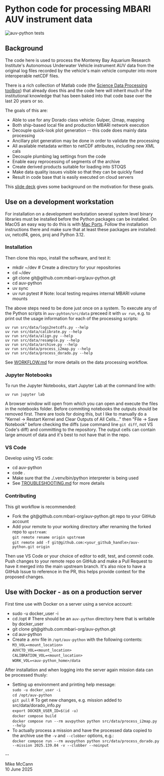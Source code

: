 # Python code for processing MBARI AUV instrument data

![auv-python tests](https://github.com/mbari-org/auv-python/actions/workflows/ci.yml/badge.svg)

## Background ###
The code here is used to process the Monterey Bay Aquarium Research
Institute's Autonomous Underwater Vehicle instrument AUV data from
the original log files recorded by the vehicle's main vehicle
computer into more interoperable netCDF files.

There is a rich collection of Matlab code (the [Science Data Processing
toolbox](https://docs.mbari.org/internal/se-ie-doc/systems/auvctd/auv-science-data-processing/))
that already does this and the code here will inherit much of the
institutional knowledge that has been baked into that code base over the
last 20 years or so.

The goals of this are:

* Able to use for any Dorado class vehicle: Gulper, i2map, mapping
* Both ship-based local file and production MBARI network execution
* Decouple quick-look plot generation -- this code does mainly data processing
* Ancillary plot generation may be done in order to validate the processing
* All available metadata written to netCDF attributes, including new XML cals
* Decouple plumbing lag settings from the code
* Enable easy reprocessing of segments of the archive
* Create derived products suitable for loading into STOQS
* Make data quality issues visible so that they can be quickly fixed
* Result in code base that is easily executed on cloud servers

This [slide deck](https://docs.google.com/presentation/d/1pYqrfa3pJw4KtgGbZMKW7zjr9cESR3GjoSUNJWJh2UY/edit?usp=sharing)
gives some background on the motivation for these goals.

## Use on a development workstation ###

For installation on a development workstation several system level binary
libraries must be installed before the Python packages can be installed. 
On MacOS an easy way to do this is with [Mac Ports](https://www.macports.org/).
Follow the installation instructions there and make sure that at least these packages
are installed: uv, netcdf4, geos, proj and Python 3.12.

### Installation ###
Then clone this repo, install the software, and test it:   
* mkdir ~/dev   # Create a directory for your repositories
* cd ~/dev
* git clone git&#xFEFF;@github.com:mbari-org/auv-python.git
* cd auv-python
* uv sync
* uv run pytest  # Note: local testing requires internal MBARI volume mounts

The above steps need to be done just once on a system. To execute any
of the Python scripts in `auv-pyhton/src/data` preceed it with `uv run`, e.g. to 
print out the usage information for each of the processing scripts:   

    uv run src/data/logs2netcdfs.py --help  
    uv run src/data/calibrate.py --help  
    uv run src/data/align.py --help  
    uv run src/data/resample.py --help  
    uv run src/data/archive.py --help  
    uv run src/data/process_i2map.py --help  
    uv run src/data/process_dorado.py --help  

See [WORKFLOW.md](WORKFLOW.md) for more details on the data processing workflow.

### Jupyter Notebooks ###
To run the Jupyter Notebooks, start Jupyter Lab at the command line with:

`uv run jupyter lab`  

A browser window will open from which you can open and execute the files in
the notebooks folder. Before commiting notebooks the outputs should be removed
first. There are tools for doing this, but I like to manually do a "Kernel → 
Restart Kernel and Clear Outputs of All Cells..." then "File → Save Notebook" 
before checking the diffs (use command line `git diff`, not VS Code's diff) and
committing to the repository. The output cells
can contain large amount of data and it's best to not have that in the repo.

### VS Code ###
Develop using VS code:
* cd auv-python
* code .
* Make sure that the ./.venv/bin/python interpreter is being used
* See [TROUBLESHOOTING.md](TROUBLESHOOTING.md) for more details

### Contributing ###
This git workflow is recommended:
* Fork the git﻿@github.com:mbari-org/auv-python.git repo to your GitHub account
* Add your remote to your working directory after renaming the forked repo to `upstream`:   
    `git remote rename origin upstream`  
    `git remote add -f git﻿@github.com:<your_github_handle>/auv-python.git origin`   

Then use VS Code or your choice of editor to edit, test, and commit code. 
Push changes to your remote repo on GitHub and make a Pull Request to have
it merged into the main upstream branch. It's also nice to have a GitHub Issue
to reference in the PR, this helps provide context for the proposed changes.


## Use with Docker - as on a production server ###

First time use with Docker on a server using a service account:
* sudo -u docker_user -i
* cd /opt   # There should be an `auv-python` directory here that is writable by docker_user 
* git clone git&#xFEFF;@github.com:mbari-org/auv-python.git
* cd auv-python
* Create a .env file in `/opt/auv-python` with the following contents:   
    `M3_VOL=<mount_location>`   
    `AUVCTD_VOL=<mount_location>`   
    `CALIBRATION_VOL=<mount_location>`   
    `WORK_VOL=<auv-python_home>/data`   

After installation and when logging into the server again mission data can be processed thusly:
* Setting up environment and printing help message:   
    `sudo -u docker_user -i`  
    `cd /opt/auv-python`     
    `git pull`      # To get new changes, e.g. mission added to src/data/dorado_info.py   
    `export DOCKER_USER_ID=$(id -u)`  
    `docker compose build`   
    `docker compose run --rm auvpython python src/data/process_i2map.py --help`   
* To actually process a mission and have the processed data copied to the archive use the `-v` and `--clobber` options, e.g.:   
    `docker compose run --rm auvpython python src/data/process_dorado.py --mission 2025.139.04 -v --clobber --noinput`   


--

Mike McCann  
10 June 2025
